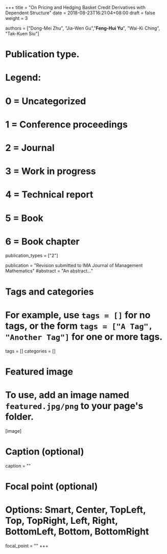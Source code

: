 +++
title = "On Pricing and Hedging Basket Credit Derivatives with Dependent Structure"
date = 2018-08-23T16:21:04+08:00
draft = false
weight = 3

authors = ["Dong-Mei Zhu", "Jia-Wen Gu","**Feng-Hui Yu**", "Wai-Ki Ching",  "Tak-Kuen Siu"]

# Publication type.
# Legend:
# 0 = Uncategorized
# 1 = Conference proceedings
# 2 = Journal
# 3 = Work in progress
# 4 = Technical report
# 5 = Book
# 6 = Book chapter
publication_types = ["2"]

publication = "Revision submitted to IMA Journal of Management Mathematics"
#abstract = "An abstract..."

# Tags and categories
# For example, use `tags = []` for no tags, or the form `tags = ["A Tag", "Another Tag"]` for one or more tags.
tags = []
categories = []

# Featured image
# To use, add an image named `featured.jpg/png` to your page's folder. 
[image]
  # Caption (optional)
  caption = ""

  # Focal point (optional)
  # Options: Smart, Center, TopLeft, Top, TopRight, Left, Right, BottomLeft, Bottom, BottomRight
  focal_point = ""
+++
